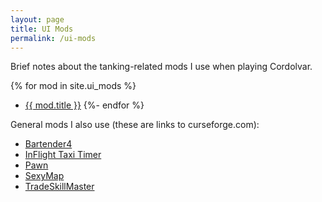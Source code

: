 ```yaml
---
layout: page
title: UI Mods
permalink: /ui-mods
---
```

Brief notes about the tanking-related mods I use when playing Cordolvar.

{% for mod in site.ui_mods %}
* [{{ mod.title }}]({{mod.url}})
{%- endfor %}

General mods I also use (these are links to curseforge.com):

* [Bartender4](https://www.curseforge.com/wow/addons/bartender4)
* [InFlight Taxi Timer](https://www.curseforge.com/wow/addons/inflight-taxi-timer)
* [Pawn](https://www.curseforge.com/wow/addons/pawn)
* [SexyMap](https://www.curseforge.com/wow/addons/sexymap)
* [TradeSkillMaster](https://www.curseforge.com/wow/addons/tradeskill-master)
